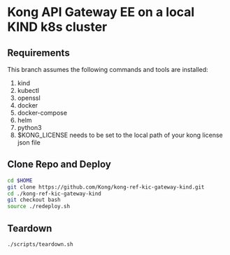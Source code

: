 # Kong API Gateway EE on a local KIND k8s cluster

## Requirements
This branch assumes the following commands and tools are installed:
1. kind
2. kubectl
3. openssl
4. docker
5. docker-compose
6. helm
7. python3
8. $KONG_LICENSE needs to be set to the local path of your kong license json file

## Clone Repo and Deploy
```bash
cd $HOME
git clone https://github.com/Kong/kong-ref-kic-gateway-kind.git
cd ./kong-ref-kic-gateway-kind
git checkout bash
source ./redeploy.sh
```

## Teardown
```bash
./scripts/teardown.sh
```
